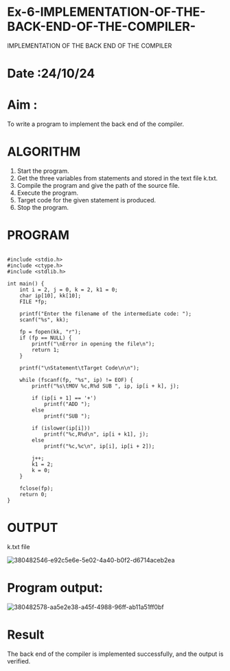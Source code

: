 # Ex-6-IMPLEMENTATION-OF-THE-BACK-END-OF-THE-COMPILER-
IMPLEMENTATION OF THE BACK END OF THE COMPILER 
# Date :24/10/24
# Aim :
To write a program to implement the back end of the compiler.
# ALGORITHM
1. Start the program.
2. Get the three variables from statements and stored in the text file k.txt.
3. Compile the program and give the path of the source file.
4. Execute the program.
5. Target code for the given statement is produced.
6. Stop the program.
# PROGRAM
```

#include <stdio.h>
#include <ctype.h>
#include <stdlib.h>

int main() {
    int i = 2, j = 0, k = 2, k1 = 0;
    char ip[10], kk[10];
    FILE *fp;

    printf("Enter the filename of the intermediate code: ");
    scanf("%s", kk);

    fp = fopen(kk, "r");
    if (fp == NULL) {
        printf("\nError in opening the file\n");
        return 1;
    }

    printf("\nStatement\tTarget Code\n\n");

    while (fscanf(fp, "%s", ip) != EOF) {
        printf("%s\tMOV %c,R%d SUB ", ip, ip[i + k], j);

        if (ip[i + 1] == '+')
            printf("ADD ");
        else
            printf("SUB ");

        if (islower(ip[i]))
            printf("%c,R%d\n", ip[i + k1], j);
        else
            printf("%c,%c\n", ip[i], ip[i + 2]);

        j++;
        k1 = 2;
        k = 0;
    }

    fclose(fp);
    return 0;
}
```

# OUTPUT
k.txt file

![380482546-e92c5e6e-5e02-4a40-b0f2-d6714aceb2ea](https://github.com/user-attachments/assets/e220dba2-be5f-40e5-8bce-724b73032fe0)

# Program output:
![380482578-aa5e2e38-a45f-4988-96ff-ab11a51ff0bf](https://github.com/user-attachments/assets/842e24ed-5e24-4b54-a4ee-4f8e48e9571f)

# Result
The back end of the compiler is implemented successfully, and the output is verified.
